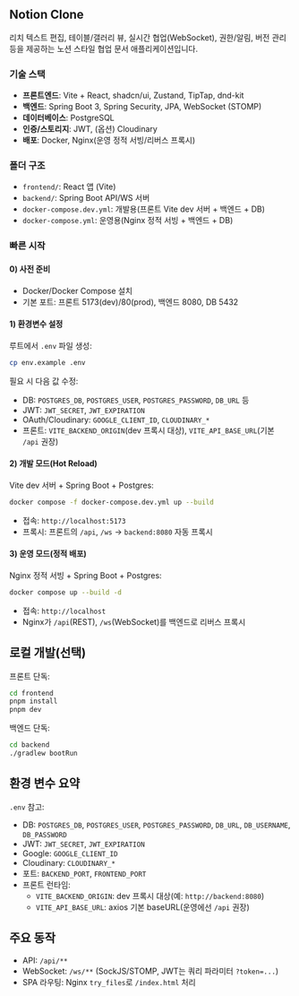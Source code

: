 ## Notion Clone

리치 텍스트 편집, 테이블/갤러리 뷰, 실시간 협업(WebSocket), 권한/알림, 버전 관리 등을 제공하는 노션 스타일 협업 문서 애플리케이션입니다.

### 기술 스택
- **프론트엔드**: Vite + React, shadcn/ui, Zustand, TipTap, dnd-kit
- **백엔드**: Spring Boot 3, Spring Security, JPA, WebSocket (STOMP)
- **데이터베이스**: PostgreSQL
- **인증/스토리지**: JWT, (옵션) Cloudinary
- **배포**: Docker, Nginx(운영 정적 서빙/리버스 프록시)

### 폴더 구조
- `frontend/`: React 앱 (Vite)
- `backend/`: Spring Boot API/WS 서버
- `docker-compose.dev.yml`: 개발용(프론트 Vite dev 서버 + 백엔드 + DB)
- `docker-compose.yml`: 운영용(Nginx 정적 서빙 + 백엔드 + DB)

### 빠른 시작

#### 0) 사전 준비
- Docker/Docker Compose 설치
- 기본 포트: 프론트 5173(dev)/80(prod), 백엔드 8080, DB 5432

#### 1) 환경변수 설정
루트에서 `.env` 파일 생성:
```bash
cp env.example .env
```
필요 시 다음 값 수정:
- DB: `POSTGRES_DB`, `POSTGRES_USER`, `POSTGRES_PASSWORD`, `DB_URL` 등
- JWT: `JWT_SECRET`, `JWT_EXPIRATION`
- OAuth/Cloudinary: `GOOGLE_CLIENT_ID`, `CLOUDINARY_*`
- 프론트: `VITE_BACKEND_ORIGIN`(dev 프록시 대상), `VITE_API_BASE_URL`(기본 `/api` 권장)

#### 2) 개발 모드(Hot Reload)
Vite dev 서버 + Spring Boot + Postgres:
```bash
docker compose -f docker-compose.dev.yml up --build
```
- 접속: `http://localhost:5173`
- 프록시: 프론트의 `/api`, `/ws` → `backend:8080` 자동 프록시

#### 3) 운영 모드(정적 배포)
Nginx 정적 서빙 + Spring Boot + Postgres:
```bash
docker compose up --build -d
```
- 접속: `http://localhost`
- Nginx가 `/api`(REST), `/ws`(WebSocket)를 백엔드로 리버스 프록시

## 로컬 개발(선택)
프론트 단독:
```bash
cd frontend
pnpm install
pnpm dev
```
백엔드 단독:
```bash
cd backend
./gradlew bootRun
```

## 환경 변수 요약
`.env` 참고:
- DB: `POSTGRES_DB`, `POSTGRES_USER`, `POSTGRES_PASSWORD`, `DB_URL`, `DB_USERNAME`, `DB_PASSWORD`
- JWT: `JWT_SECRET`, `JWT_EXPIRATION`
- Google: `GOOGLE_CLIENT_ID`
- Cloudinary: `CLOUDINARY_*`
- 포트: `BACKEND_PORT`, `FRONTEND_PORT`
- 프론트 런타임:
  - `VITE_BACKEND_ORIGIN`: dev 프록시 대상(예: `http://backend:8080`)
  - `VITE_API_BASE_URL`: axios 기본 baseURL(운영에선 `/api` 권장)

## 주요 동작
- API: `/api/**`
- WebSocket: `/ws/**` (SockJS/STOMP, JWT는 쿼리 파라미터 `?token=...`)
- SPA 라우팅: Nginx `try_files`로 `/index.html` 처리
